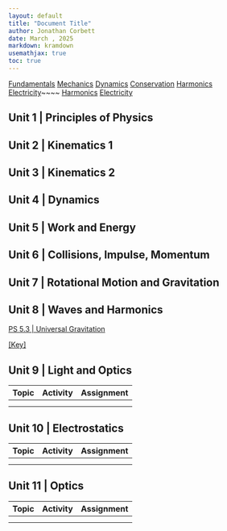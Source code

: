 ```yaml
---
layout: default
title: "Document Title"
author: Jonathan Corbett
date: March , 2025
markdown: kramdown
usemathjax: true
toc: true
---
```


[Fundamentals]
[Mechanics]
[Dynamics]
[Conservation]
[Harmonics]
[Electricity]~~~~
[Harmonics]
[Electricity]


## Unit 1 | Principles of Physics

## Unit 2 | Kinematics 1


## Unit 3 | Kinematics 2


## Unit 4 | Dynamics


## Unit 5 | Work and Energy


## Unit 6 | Collisions, Impulse, Momentum


## Unit 7 | Rotational Motion and Gravitation



## Unit 8 | Waves and Harmonics

[PS 5.3 | Universal Gravitation](PS5.3_univ_grav) 

[[Key]](https://cosmosintheclassroom.org/src/hphys/ps5.3_univ_grav_key)


## Unit 9 | Light and Optics

| Topic | Activity | Assignment |
| :---- | :---- | :---- |
|  |  |  |
|  |  |  |



## Unit 10 | Electrostatics

| Topic | Activity | Assignment |
| :---- | :---- | :---- |
|  |  |  |
|  |  |  |


## Unit 11 | Optics 

| Topic | Activity | Assignment |
| :---- | :---- | :---- |
|  |  |  |
|  |  |  |

[Fundamentals]: #0-Fundamentals
[Mechanics]: #unit-2--kinematics-1
[Dynamics]: #unit-4--dynamics
[Conservation]: #unit-5--work-and-energy
[Harmonics]: #unit-8--waves-and-harmonics
[Electricity]: #unit-10--electrostatics
